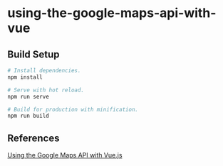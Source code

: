 # using-the-google-maps-api-with-vue

## Build Setup

```bash
# Install dependencies.
npm install

# Serve with hot reload.
npm run serve

# Build for production with minification.
npm run build
```

## References
[Using the Google Maps API with Vue.js](https://markus.oberlehner.net/blog/using-the-google-maps-api-with-vue/)
